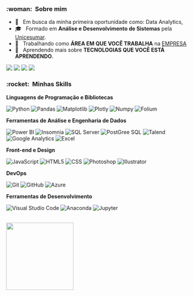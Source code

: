 
<h3> :woman: &nbsp;Sobre mim </h3>

- 🤔 &nbsp; Em busca da minha primeira oportunidade como: Data Analytics, 
- 🎓 &nbsp; Formado em **Análise e Desenvolvimento de Sistemas** pela <a href="https://www.unicesumar.edu.br/home/">Unicesumar</a>.
- 💼 &nbsp; Trabalhando como **ÁREA EM QUE VOCÊ TRABALHA** na <a href="LINK DA EMPRESA">EMPRESA</a>
- 🌱 &nbsp; Aprendendo mais sobre **TECNOLOGIAS QUE VOCÊ ESTÁ APRENDENDO**.

<p align="left">
 
  <a href="https://www.linkedin.com/in/renanhosokawa/" alt="Linkedin">
  <img src="https://img.shields.io/badge/-Linkedin-0e76a8?style=flat-square&logo=Linkedin&logoColor=white&link=https://www.linkedin.com/in/renanhosokawa/" /></a>

  <a href="https://whatsa.me/5518996698522/?t=Ol%C3%A1,%20Renan." alt="WhatsApp">
  <img src="https://img.shields.io/badge/-WhatsApp-25d366?style=flat-square&labelColor=25d366&logo=whatsapp&logoColor=white&link=https://whatsa.me/5518996698522/?t=Ol%C3%A1,%20Renan."/></a>

  <a href="https://www.facebook.com/RenanHosokawa" alt="Facebook">
  <img src="https://img.shields.io/badge/-Facebook-3b5998?style=flat-square&labelColor=3b5998&logo=facebook&logoColor=white&link=https://www.facebook.com/RenanHosokawa"/></a>

  <a href="https://www.instagram.com/rnnhosokawa" alt="Instagram">
  <img src="https://img.shields.io/badge/-Instagram-DF0174?style=flat-square&labelColor=DF0174&logo=instagram&logoColor=white&link=https://www.instagram.com/rnnhosokawa/"/></a>
</p>  

<h3> :rocket: &nbsp;Minhas Skills </h3>

**Linguagens de Programação e Bibliotecas**

  
  ![Python](https://img.shields.io/badge/python-3670A0?style=for-the-badge&logo=python&logoColor=ffdd54)
  ![Pandas](https://img.shields.io/badge/Pandas-2C2D72?style=for-the-badge&logo=pandas&logoColor=white)
  ![Matplotlib](https://img.shields.io/badge/Matplotlib-%23ffffff.svg?style=for-the-badge&logo=Matplotlib&logoColor=black)
  ![Plotly](https://img.shields.io/badge/Plotly-%233F4F75.svg?style=for-the-badge&logo=plotly&logoColor=white)
  ![Numpy](https://img.shields.io/badge/NumPy-013243.svg?style=for-the-badge&logo=NumPy&logoColor=white)
  ![Folium](https://img.shields.io/badge/Folium-77B829.svg?style=for-the-badge&logo=Folium&logoColor=white)
  
        
**Ferramentas de Análise e Engenharia de Dados**

  ![Power BI](https://img.shields.io/badge/PowerBI-000000?style=for-the-badge&logo=Power%20BI&logoColor=black)
  ![Insomnia](https://img.shields.io/badge/-Insomnia-333333?style=flat&logo=insomnia)
  ![SQL Server](https://img.shields.io/badge/Microsoft%20SQL%20Server-CC2927?style=for-the-badge&logo=microsoft%20sql%20server&logoColor=white)
  ![PostGree SQL](https://img.shields.io/badge/PostgreSQL-316192?style=for-the-badge&logo=postgresql&logoColor=white)
  ![Talend](	https://img.shields.io/badge/Talend-FF6D70?style=for-the-badge&logo=Talend&logoColor=white)
  ![Google Analytics](https://img.shields.io/badge/Google%20Analytics-E37400?style=for-the-badge&logo=google%20analytics&logoColor=white)
  ![Excel](https://img.shields.io/badge/Microsoft%20Excel-217346.svg?style=for-the-badge&logo=Microsoft-Excel&logoColor=white) 
  
  
  **Front-end e Design**
  
  ![JavaScript](https://img.shields.io/badge/JavaScript-323330?style=for-the-badge&logo=javascript&logoColor=F7DF1E)
  ![HTML5](https://img.shields.io/badge/HTML5-E34F26?style=for-the-badge&logo=html5&logoColor=white)
  ![CSS](https://img.shields.io/badge/CSS3-1572B6?style=for-the-badge&logo=css3&logoColor=white)
  ![Photoshop](https://img.shields.io/badge/Adobe%20Photoshop-31A8FF?style=for-the-badge&logo=Adobe%20Photoshop&logoColor=black)
  ![Illustrator](https://img.shields.io/badge/adobe%20illustrator-%23FF9A00.svg?style=for-the-badge&logo=adobe%20illustrator&logoColor=white)
  
**DevOps**

  ![Git](https://img.shields.io/badge/-Git-333333?style=flat&logo=git)
  ![GitHub](https://img.shields.io/badge/-GitHub-333333?style=flat&logo=github)
  ![Azure](https://img.shields.io/badge/azure-%230072C6.svg?style=for-the-badge&logo=microsoftazure&logoColor=white)


**Ferramentas de Desenvolvimento**

  ![Visual Studio Code](https://img.shields.io/badge/-Visual%20Studio%20Code-333333?style=flat&logo=visual-studio-code&logoColor=007ACC)
  ![Anaconda](https://img.shields.io/badge/Anaconda-%2344A833.svg?style=for-the-badge&logo=anaconda&logoColor=white)
  ![Jupyter](https://img.shields.io/badge/jupyter-%23FA0F00.svg?style=for-the-badge&logo=jupyter&logoColor=white)
 

<br/>

<a href="https://github.com/datahosokawa">
  <img height="180em" src="https://github-readme-stats.vercel.app/api?username=datahosokawa&theme=dracula&show_icons=true" />
</a>

<br/>



